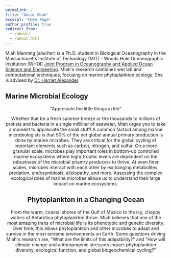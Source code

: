 ```yaml
---
permalink: /
title: "About Miah"
excerpt: "Home Page"
author_profile: true
redirect_from: 
  - /about/
  - /about.html
---
```

Miah Manning (_she/her_) is a Ph.D. student in Biological Oceanography in the Massachusetts Institute of Technology (MIT) - Woods Hole Oceanographic Institution (WHOI) [Joint Program in Oceanography and Applied Ocean Science and Engineering](https://mit.whoi.edu/). Miah's research combines wet lab and computational techniques, focusing on marine phytoplankton ecology. She is advised by [Dr. Harriet Alexander](https://alexanderlabwhoi.github.io/).

Marine Microbial Ecology
---------
<center>"Appreciate the little things in life"
  
Whether that be a fresh summer breeze or the thousands to millions of protists and bacteria in a single milliliter of seawater, Miah urges you to take a moment to appreciate the small stuff! A common factoid among marine microbiologists is that 50% of the net global annual primary production is done by marine microbes. They are critical for the global cycling of important elements such as carbon, nitrogen, and sulfur. On a more granular scale, microbes play important roles in bottom-up controlled marine ecosystems where highr trophic levels are dependent on the robustness of the microbial priamry producers to thrive. At even finer scales, microbes interact with each other by exchanging metabolites, predation, endosymbiosis, allelopathy, and more. Assessing the complex ecological roles of marine microbes allows us to understand their large impact on marine ecosystems.

Phytoplankton in a Changing Ocean
---------
From the warm, coastal shores of the Gulf of Mexico to the icy, choppy waters of Antarctica phytoplankton thrive. Miah believes that one of the most amazing traits of microbial life is its phenotypic and genetic diversity. Over time, this allows phytoplankton and other microbes to adapt and survive in the most extreme environments on Earth. Some questions driving Miah's research are, "What are the limits of this adapability?" and "How will climate change and anthropogenic stressors impact phytoplankton diversity, ecological function, and global biogeochemical cycling?" 
